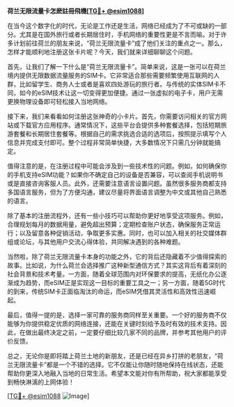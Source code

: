**荷兰无限流量卡怎麽註冊飛機[[TG💪+ @esim1088](https://t.me/s/esim1088)]**

在当今这个数字化的时代，无论是工作还是生活，网络已经成为了不可或缺的一部分。尤其是在国外旅行或者长期居住时，手机网络的重要性更是不言而喻。对于许多计划前往荷兰的朋友来说，“荷兰无限流量卡”成了他们关注的重点之一。那么，怎样才能顺利地注册这张卡片呢？今天，我们就来详细聊聊这个问题。

首先，让我们了解一下什么是“荷兰无限流量卡”。简单来说，这是一张可以在荷兰境内提供无限数据流量服务的SIM卡。它非常适合那些需要频繁使用互联网的人群，比如留学生、商务人士或者是喜欢四处游玩的旅行者。与传统的实体SIM卡不同，如今的eSIM技术让这一切变得更加便捷。通过一张虚拟的电子卡，用户无需更换物理设备即可轻松接入当地网络。

接下来，我们来看看如何注册这张神奇的小卡片。首先，你需要访问相关的官方网站或下载官方应用程序。通常情况下，这些平台会提供多种套餐选择，包括短期旅游套餐和长期居住套餐等。根据自己的需求挑选合适的选项后，按照提示填写个人信息并完成支付即可。整个过程非常简单快捷，大多数情况下只需几分钟就能搞定。

值得注意的是，在注册过程中可能会涉及到一些技术性的问题。例如，如何确保你的手机支持eSIM功能？如果你不确定自己的设备是否兼容，可以查阅手机说明书或是直接咨询客服人员。此外，还需要注意语言设置问题。虽然很多服务商都支持多国语言服务，但为了方便沟通，建议尽量将界面语言调整为中文或其他自己熟悉的语言。

除了基本的注册流程外，还有一些小技巧可以帮助你更好地享受这项服务。例如，合理规划每月的数据用量，避免超出预算；定期检查账户状态，确保服务正常运行；以及留意各种促销活动，争取更多实惠。同时，也可以加入相关的社交媒体群组或论坛，与其他用户交流心得体验，共同解决遇到的各种难题。

当然啦，除了荷兰无限流量卡本身的功能之外，它的背后还隐藏着不少值得探索的故事。比如说，为什么荷兰会选择推广这种新型通信方式？其实这背后有着深刻的社会背景和技术考量。一方面，随着全球范围内对环保要求的提高，无纸化办公逐渐成为趋势，而eSIM正是实现这一目标的重要工具之一；另一方面，随着5G时代的到来，传统SIM卡正面临淘汰的命运，而eSIM凭借其灵活性和高效性迅速崛起。

最后，值得一提的是，选择一家可靠的服务商同样至关重要。一个好的服务商不仅能够为你提供稳定优质的网络连接，还能在关键时刻给予及时有效的技术支持。因此，在做出最终决定之前，一定要仔细比较几家不同的品牌，并参考其他用户的评价反馈。

总之，无论你是即将踏上荷兰土地的新朋友，还是已经在异乡打拼的老朋友，“荷兰无限流量卡”都是一个不错的选择。它不仅能让你随时随地保持在线状态，还能帮助你更深入地融入当地的日常生活。希望本文能对你有所帮助，祝大家都能享受到畅快淋漓的上网体验！

[[TG💪+ @esim1088](https://t.me/s/esim1088) ![Image](https://i.postimg.cc/4NQfJmqS/Snipaste-2025-05-13-00-14-12.png)]